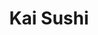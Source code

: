 ---
layout: place
title: "Kai Sushi"
permalink: /texas/fort-worth/kai-sushi.html
stateAbbr: TX
stateName: Texas
cityName: Fort Worth
seo:
  name: "Kai Sushi"
  type: Restaurant
  links: null
description: "Kai Sushi serves delicious sushi in Fort Worth, Texas. Try fresh Japanese dishes for a great dining experience. "
place_id: ChIJ1-AKUADZTYYRawLVdEfPV54
photos:
  - name: >-
      places/ChIJ1-AKUADZTYYRawLVdEfPV54/photos/AeeoHcJo3xIi0cHA3VyQvirDWKSiCIE1QTALHXmIsSBRBuTXwAtBTswhG82_iPv1HnEd8MH2ip8Ww_MHhYaBV56WTX3M86Kg81rrgb9-Y8y2R_PgnWOx3mks108NRyWGOdAJpS9-MjE6gMkXA2Ys4DV-URpdtzwC1Yas0jPqEaUOTqxigpRwB4gycp0R1hIszhb90XnE5nUlORE4FJoQW4wEq6Bjjhw92FoHkgatpOEKQNon79Q_qAZ2F2p0HGDOwCtWyIW6sD_ma1gCUMm8p40X8ac8SKw6Qrcm_sjxEehUTjnGxQ
    widthPx: 3024
    heightPx: 3231
    authorAttributions:
      - displayName: Kai Sushi
        uri: https://maps.google.com/maps/contrib/104867195293035024050
        photoUri: >-
          https://lh3.googleusercontent.com/a/ACg8ocL935Zd7kTjgSt2vmM-7V-hVQUBucpcWKK54eW3pfyd3426Vw=s100-p-k-no-mo
    flagContentUri: >-
      https://www.google.com/local/imagery/report/?cb_client=maps_api_places.places_api&image_key=!1e10!2sAF1QipPJZtr_IwW91dAOekjLt5TbzxSvPBUsq5z0i1Zq&hl=en-US
    googleMapsUri: >-
      https://www.google.com/maps/place//data=!3m4!1e2!3m2!1sAF1QipPJZtr_IwW91dAOekjLt5TbzxSvPBUsq5z0i1Zq!2e10!4m2!3m1!1s0x864dd900500ae0d7:0x9e57cf4774d5026b
  - name: >-
      places/ChIJ1-AKUADZTYYRawLVdEfPV54/photos/AeeoHcKQ26UyJITnc9OD8oOmV1ZS7FaIUruxfAMWZAHUmEeaIkSbI4x3-GbtIXn1gLOd-7O94lhDN976gIMrNYP0ExjNKBvQZrw_maP4xYCCuy6O0Da8I6ZRVPhpGE836G3yugLt2bc510IbfwD_l7PA4rroJHTUVHzTVpkOHMBTjoWMYUBRZOFI28ZNj6FELOO0-PFNiyw0M34FWp8Y8plvpFn7Sc9tsA0ST04hEWzBxHyvKp-ADxq6Gk2WlL1xqszegjHNefXAk0kpClOlyI5SIhIJH4o4VHdjL4QAPTOXZQ9hTsHKZlMZYElXqFyZX2qUMweMA-NCZgNVwx4G3__ZoYGZmluzhTrGWVEiTO259vbOsDtlG6POzAbXsg_QieC-JWBWnryJbvbXNSHAy3riJ5dPxKh9kkPY3uIqMHANi6QTSRmz
    widthPx: 4000
    heightPx: 3000
    authorAttributions:
      - displayName: CJ
        uri: https://maps.google.com/maps/contrib/113494199833281456330
        photoUri: >-
          https://lh3.googleusercontent.com/a-/ALV-UjVSCrEuq0_2EWFPtivkh-ClxAmnUMqVeVsqFveIWJ9A-ENyUDOj=s100-p-k-no-mo
    flagContentUri: >-
      https://www.google.com/local/imagery/report/?cb_client=maps_api_places.places_api&image_key=!1e10!2sCIHM0ogKEICAgMCwhJ2IkQE&hl=en-US
    googleMapsUri: >-
      https://www.google.com/maps/place//data=!3m4!1e2!3m2!1sCIHM0ogKEICAgMCwhJ2IkQE!2e10!4m2!3m1!1s0x864dd900500ae0d7:0x9e57cf4774d5026b
  - name: >-
      places/ChIJ1-AKUADZTYYRawLVdEfPV54/photos/AeeoHcK9pBDBJFRoLl1mQhYSPltujeGMYFbiW8l1zjDGHpwHO2b-4JevDdMaeK1bEnJ3LpdmbYWsFqvjIDkrPKUKfSIstZlgsVSCuMcp01Y85xYx1F_GYM0YQlLRfkUFlSbs7Nsxp3XuC88mxi2-rdhd_wsg8JGReMN3cYC-A5T2ZYEg5zPMbhSfdTVfAcm70Kcy4rsUDMyMyuHXvzaoPcxyT5nYMvv3xhPkZirhfwinWceJoJEIzLO-WtUIvugdEGJ0c-YvKOopp08p5aMiPuVyAAMO1DUqmMGy5qMxtHBW3XzOvqdgsHxi5MOckt7yIlveEuD8AMROB4TptSJFGygpwUr7RNgvCBPEpPfTQDcIyPOjIUW8iaNUqQG1hK8C8vRLcLM7WZyCWGZ_Q2X7gYrVhqL6cQysAEBDcfBw4Kvybg4
    widthPx: 4800
    heightPx: 3600
    authorAttributions:
      - displayName: Colin Hodges
        uri: https://maps.google.com/maps/contrib/115756149089162800885
        photoUri: >-
          https://lh3.googleusercontent.com/a-/ALV-UjVsUXep0CHul2atUePIFzczfd0SFn63goWvEH4FFrA4i0LOKfWh=s100-p-k-no-mo
    flagContentUri: >-
      https://www.google.com/local/imagery/report/?cb_client=maps_api_places.places_api&image_key=!1e10!2sCIHM0ogKEICAgMCgnK3uHQ&hl=en-US
    googleMapsUri: >-
      https://www.google.com/maps/place//data=!3m4!1e2!3m2!1sCIHM0ogKEICAgMCgnK3uHQ!2e10!4m2!3m1!1s0x864dd900500ae0d7:0x9e57cf4774d5026b
  - name: >-
      places/ChIJ1-AKUADZTYYRawLVdEfPV54/photos/AeeoHcIXSBdTFFFMywzJmPau1lmWTkaOuBg3Uol8fj2vw6fJnxwIbcGrFbTCRvqcrmN8lQf6Yqx8OHuuw9RidO8Vc0duKJS_YobOHuKzT-isF-sCtOgIZFYy1qpDoU2a-vN0AfH79dgDpczM9f-D-tQDrKTwnHxcPGw1FHpfjZRtAH_5uhDjaa6w9eSJWNhoWkTAyvlKjKgqfLOEmhuGDhcE6d50llZT6WnNYcECVNBC2m6vsQ3Nav-WUuy5n0UWo7lCyTOzPr358Nr7vvTJzNvsg05bXDd6MYWEqsw4T-PwTrzKz_KcJSua4dVJN0tahads8N5bglX8j132GJmIj5HrWP36uCJbNgTbtcQQDYzUQzGLFs73bgm-3GdGatKARtIdNgKpaNXGnDnwhVIoO9aRt-OX8NoAET7CnAsfE9OyjzIKRwI
    widthPx: 3024
    heightPx: 4032
    authorAttributions:
      - displayName: Kyle LaMar
        uri: https://maps.google.com/maps/contrib/102203113725039921595
        photoUri: >-
          https://lh3.googleusercontent.com/a-/ALV-UjWi1PeHv9uy1mlS-NDTptW1yF6vyjAlhILUDMOqPiNy077yQM2-=s100-p-k-no-mo
    flagContentUri: >-
      https://www.google.com/local/imagery/report/?cb_client=maps_api_places.places_api&image_key=!1e10!2sCIHM0ogKEICAgID_sb-EpwE&hl=en-US
    googleMapsUri: >-
      https://www.google.com/maps/place//data=!3m4!1e2!3m2!1sCIHM0ogKEICAgID_sb-EpwE!2e10!4m2!3m1!1s0x864dd900500ae0d7:0x9e57cf4774d5026b
  - name: >-
      places/ChIJ1-AKUADZTYYRawLVdEfPV54/photos/AeeoHcJjvKHqiIQzcWOhUCpYfBocN0GllysBwLmrP8LUMQiTeToENnfRcLWIwh0W4YhgsXXzz98-Hek16pemYdvb70ErrjVjY16d0jeriiiPhKRbrP061-r3ScHIPXdfPe1uEbmIRy4znWO2oh33FCV1J0gjeHl5FLgaLHLJcl6dl8hZBZe1heqLDewrD6yAi5UUWLhGLhU1Qh2EM7eT0t1sYQYDNy2WWHRQxb4A9aNZAcrKhJLC9Y-y6poh2iWaV_rOXbEKUaT_e2gC4dxvl_NFmC6qNvopqy3DWblNuvNFiIzzW7ieWEyEznz5ldiKgYi9xb06vX75iNyYh9gQhh-oEuHo6UONECxSj_PkLtdKfvynqnRJOQNhpqk2wZR6SPGiLRFqeWjxK1vcab20z-ULOzIZmqlZTn6ZzI2HPkWx4QI
    widthPx: 4000
    heightPx: 3000
    authorAttributions:
      - displayName: CJ
        uri: https://maps.google.com/maps/contrib/113494199833281456330
        photoUri: >-
          https://lh3.googleusercontent.com/a-/ALV-UjVSCrEuq0_2EWFPtivkh-ClxAmnUMqVeVsqFveIWJ9A-ENyUDOj=s100-p-k-no-mo
    flagContentUri: >-
      https://www.google.com/local/imagery/report/?cb_client=maps_api_places.places_api&image_key=!1e10!2sCIHM0ogKEICAgMCwhJ2IMQ&hl=en-US
    googleMapsUri: >-
      https://www.google.com/maps/place//data=!3m4!1e2!3m2!1sCIHM0ogKEICAgMCwhJ2IMQ!2e10!4m2!3m1!1s0x864dd900500ae0d7:0x9e57cf4774d5026b
  - name: >-
      places/ChIJ1-AKUADZTYYRawLVdEfPV54/photos/AeeoHcLVYwE0N0kDYXnhZyJdH3cISa-G3aznclUFz6QOO8PhW39E4nWrRKw0Uu0Z8lHTPQ1FDZoHZ8eqkOD3ixSEk2U4a56yAYffMudfm-B48qo9hdGGLnIXWIziMCkZQR3HOa-JiU7a2dku3nSBjfb9j5jGBH8rav6YkLqXfQiJHHROdHz_wl0zHAB5Fd1kiLoDG3VevGD_hIiO1CQIpSwo4uXf-HFl3E1N_IfTDusNYEz79GXrjzpDPIYdzJURf7TyBcMVB9TFYrnPDQaKSI4UVitSNFoEoFcARYHDH4vl8J7JwGIlflzyPofziQQ9lK48yHbDzxnWvkP79Hza4AsaAzChBQHSNbS7dUNWIRnuKGMxQSsOQnkS0xckutwtZYVTlN_kwp1ZlSXYpH0nXdMkuM4um1ZbEr9_IFFGr26RCmNxHKDK
    widthPx: 3600
    heightPx: 4800
    authorAttributions:
      - displayName: Scott Waterbury
        uri: https://maps.google.com/maps/contrib/103116122834722983346
        photoUri: >-
          https://lh3.googleusercontent.com/a/ACg8ocLGIXE6qO2QFdJ0pQm_qY9FU0cNqxImBQ0pEoIeu8pc7eEaBw=s100-p-k-no-mo
    flagContentUri: >-
      https://www.google.com/local/imagery/report/?cb_client=maps_api_places.places_api&image_key=!1e10!2sCIHM0ogKEICAgIC_rdCt9wE&hl=en-US
    googleMapsUri: >-
      https://www.google.com/maps/place//data=!3m4!1e2!3m2!1sCIHM0ogKEICAgIC_rdCt9wE!2e10!4m2!3m1!1s0x864dd900500ae0d7:0x9e57cf4774d5026b
  - name: >-
      places/ChIJ1-AKUADZTYYRawLVdEfPV54/photos/AeeoHcLmZ5y4tXeWii8VMmb_ahAf1WG9fQBVNKiNegugWOrKCh0HCWOLabWNt5JfeH0RDshIaZi-0o76UW9wtKV5zvBwn2gRyj9JRUDNGkprbJazDZ4t8Ce097WAX8kK227O4vFm4lBB--_iGRVybwTi4bYLHIk-DC4OZxMYinFI_tHGRZtBOZnMUWfHs_w4wuP0ub0R8V5GScMDsPLWKYZ2_sVH2mZ-dNCad5vqw8yW2_hM-Sv3pjkIUxgq7QfVSG_t_vZJdom0ztiRh9U5RZgOviWq1oy3dlm4yfSTjBSpjo9HMzehP_vkAqGM9y37a3nJySSkSIpiT6bz1rrTMbiYZOG08ab7V67TGtfz0wlIqBOLiRJhUi0OXEHriwbr5v68aTKqq7ZtMEi9GHb8IokJK0z19lBLfSVfeStu-Tl4nX8meg
    widthPx: 4032
    heightPx: 2268
    authorAttributions:
      - displayName: Marcus Urban
        uri: https://maps.google.com/maps/contrib/113093066605932487201
        photoUri: >-
          https://lh3.googleusercontent.com/a-/ALV-UjXFyWnFQbxB2-P0o-iNJ9Ugw4HBeZCCvLrHupj7taC5Vlo9OWw=s100-p-k-no-mo
    flagContentUri: >-
      https://www.google.com/local/imagery/report/?cb_client=maps_api_places.places_api&image_key=!1e10!2sCIHM0ogKEICAgID38ePzEA&hl=en-US
    googleMapsUri: >-
      https://www.google.com/maps/place//data=!3m4!1e2!3m2!1sCIHM0ogKEICAgID38ePzEA!2e10!4m2!3m1!1s0x864dd900500ae0d7:0x9e57cf4774d5026b
  - name: >-
      places/ChIJ1-AKUADZTYYRawLVdEfPV54/photos/AeeoHcJ9ZINl-YT6VvBSLST328J5QgBz8YLAr9nw7-ydtpw67h6pzC6Epmz5LobLrku89gMEmXuSNAh7cdBR6bOcTcmLdT7q4wC-Ckm892AxX501qKHkIiYedghJl0w7M2AZIG-BbWyEX4ZttSeBSx9whIInSMjvyfH035t7XGv7tsSJVBhR9___WYHyMa4MTsqbSWDO2chGdRzKGEVbIHceo_oBgBzrpXhaoBWAbnWLXC3NjXEbLT81WA05QFJADfDhyxoka2PdF4vcNIu57BitzDVBlIgu9J4-mGby-SE2q6_7kdK6bHf1Ava8zsPBm6U8UDfBj3LLTrajpvcsY6VTa-_BBSNQ0OPWNI9somItnKCvIs7FiddJrBh8QkSyLyj40waHlqt_X5VMzDk_v3U9gM4DPm7531c_N8wFKL52O9o
    widthPx: 1132
    heightPx: 1210
    authorAttributions:
      - displayName: Marium Hameed
        uri: https://maps.google.com/maps/contrib/115074296077259766675
        photoUri: >-
          https://lh3.googleusercontent.com/a-/ALV-UjXjwE2yYMs7LGb1Vb1M6TQl83W8sBm73QrOB6VHTn3L1PbpvQei6w=s100-p-k-no-mo
    flagContentUri: >-
      https://www.google.com/local/imagery/report/?cb_client=maps_api_places.places_api&image_key=!1e10!2sCIHM0ogKEICAgMCAntO5Sg&hl=en-US
    googleMapsUri: >-
      https://www.google.com/maps/place//data=!3m4!1e2!3m2!1sCIHM0ogKEICAgMCAntO5Sg!2e10!4m2!3m1!1s0x864dd900500ae0d7:0x9e57cf4774d5026b
  - name: >-
      places/ChIJ1-AKUADZTYYRawLVdEfPV54/photos/AeeoHcJfwdfseNHqJH7_H4s-yGCW0mxDjvJj9_b1ac_EbKWylxW485w_OK9HvGuhKuBVqN3FCjW8SxEv4r6l-0PaH2UZIsP_s_CzRp5KPKkXIOvqBPXKBSvLF01q7KZRm6-0TgU91rDLSwziUun-lAjCt1_sP6AoQhVdZKbJHBqpUxX5mm1ErCejS84n-te1P3UsWomBs-Ay_-1lUlafxoRdZ4ZQk-pSYBZ8uDeVE40x4YHk4KgtpOEbnpK9QWhRhSmW78rEECK8AawsFO5L-_1UM91sO3wgz44reQVW_p-MshDml9ZHfC3K-9DE6kuSx7NQIxc3hVpjzSq350VkBzLicDYZTBH4LOl5pti4RsatOjvYOr1Z7u12z797Q53bqH-WY1UTdd7sa-6EfxBLPTcHSz1twPZ356RptPlNQVOBuorMt78
    widthPx: 4032
    heightPx: 2268
    authorAttributions:
      - displayName: Marcus Urban
        uri: https://maps.google.com/maps/contrib/113093066605932487201
        photoUri: >-
          https://lh3.googleusercontent.com/a-/ALV-UjXFyWnFQbxB2-P0o-iNJ9Ugw4HBeZCCvLrHupj7taC5Vlo9OWw=s100-p-k-no-mo
    flagContentUri: >-
      https://www.google.com/local/imagery/report/?cb_client=maps_api_places.places_api&image_key=!1e10!2sCIHM0ogKEICAgID38ePz0AE&hl=en-US
    googleMapsUri: >-
      https://www.google.com/maps/place//data=!3m4!1e2!3m2!1sCIHM0ogKEICAgID38ePz0AE!2e10!4m2!3m1!1s0x864dd900500ae0d7:0x9e57cf4774d5026b
  - name: >-
      places/ChIJ1-AKUADZTYYRawLVdEfPV54/photos/AeeoHcLarcqGChBNF6azk2Qn7xzdIe-U7aRi5imtHdKizsbuY3aTiVZoVFps-32TTx22y1yAfgL2_mpQaw1gczEXL6xDR5U2h9YHUF9KTcxXK3LJt_vahvGvo8jJBciZRs_1eF5Jxkt156zu9GYvBdaTEDqyIERP-TfT86aol1ehD68-8zKlXxGMzQOLRD-GONoVv_V-ch9TztW0BDCUedAUrqXqsTITdHHG3rRhmGkWFMTwtrXXG_V306d1W-pGk5aPTiF9H6DJCdCboFUGJQ-D9xfv8-aTW00sJSCvmmCF9deumo9psf9tjepQ2BshKAoVMwiUQEvaTGlGLEC_sQ8vYyMk9i2dtn02HYamDcy4eTQMXFfapn36C1qIvfk0mB9xpfwhcjwOww_F3t_G_jdMvnMk2rJ9B9m6893ngZU-gYyaAQeH
    widthPx: 1583
    heightPx: 2111
    authorAttributions:
      - displayName: CJ
        uri: https://maps.google.com/maps/contrib/113494199833281456330
        photoUri: >-
          https://lh3.googleusercontent.com/a-/ALV-UjVSCrEuq0_2EWFPtivkh-ClxAmnUMqVeVsqFveIWJ9A-ENyUDOj=s100-p-k-no-mo
    flagContentUri: >-
      https://www.google.com/local/imagery/report/?cb_client=maps_api_places.places_api&image_key=!1e10!2sCIHM0ogKEICAgMCwhJ2IsQE&hl=en-US
    googleMapsUri: >-
      https://www.google.com/maps/place//data=!3m4!1e2!3m2!1sCIHM0ogKEICAgMCwhJ2IsQE!2e10!4m2!3m1!1s0x864dd900500ae0d7:0x9e57cf4774d5026b
address: 2825 Heritage Trace Pkwy, Fort Worth, TX 76177, USA
street: 2825 Heritage Trace Pkwy
city: Fort Worth
state: TX
zip: '76177'
country: USA
neighborhood: Tehama Ridge
latitude: '32.915104'
longitude: '-97.318874'
accessibility_options:
  wheelchairAccessibleParking: true
  wheelchairAccessibleEntrance: true
business_status: OPERATIONAL
name: Kai Sushi
google_maps_links:
  directionsUri: >-
    https://www.google.com/maps/dir//''/data=!4m7!4m6!1m1!4e2!1m2!1m1!1s0x864dd900500ae0d7:0x9e57cf4774d5026b!3e0
  placeUri: https://maps.google.com/?cid=11409816086776185451
  writeAReviewUri: >-
    https://www.google.com/maps/place//data=!4m3!3m2!1s0x864dd900500ae0d7:0x9e57cf4774d5026b!12e1
  reviewsUri: >-
    https://www.google.com/maps/place//data=!4m4!3m3!1s0x864dd900500ae0d7:0x9e57cf4774d5026b!9m1!1b1
  photosUri: >-
    https://www.google.com/maps/place//data=!4m3!3m2!1s0x864dd900500ae0d7:0x9e57cf4774d5026b!10e5
primary_type: Sushi Restaurant
opening_hours:
  regular: null
  current: null
secondary_opening_hours:
  regular:
    weekdayDescriptions: null
    type: null
  current:
    weekdayDescriptions: null
    type: null
phone: null
price_level: null
price_range: null
rating: null
rating_count: 0
website: null
reviews: null
parking_options: null
payment_options: null
allow_dogs: null
curbside_pickup: null
delivery: null
dine_in: null
good_for_children: null
good_for_groups: null
good_for_sports: null
live_music: null
menu_for_children: null
outdoor_seating: null
reservable: null
restroom: null
serves_beer: null
serves_breakfast: null
serves_brunch: null
serves_cocktails: null
serves_coffee: null
serves_dinner: null
serves_dessert: null
serves_lunch: null
serves_vegetarian_food: null
serves_wine: null
takeout: null
summary: null

---